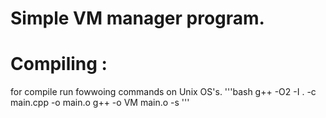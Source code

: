# Simple VM manager program.

# Compiling :

for compile run fowwoing commands on Unix OS's.
'''bash
g++ -O2 -I . -c main.cpp -o main.o
g++ -o VM main.o -s
'''
